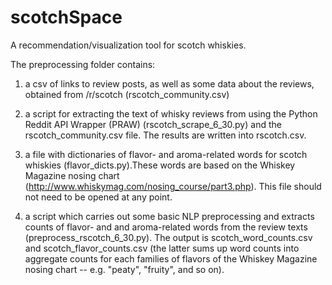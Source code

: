 # scotchSpace
A recommendation/visualization tool for scotch whiskies. 


The preprocessing folder contains:

1) a csv of links to review posts, as well as some data about the reviews, obtained from /r/scotch (rscotch_community.csv)

2) a script for extracting the text of whisky reviews from  using the Python Reddit API Wrapper (PRAW) (rscotch_scrape_6_30.py) and the rscotch_community.csv file. The results are written into rscotch.csv.

3) a file with dictionaries of flavor- and aroma-related words for scotch whiskies (flavor_dicts.py).These words are based on the Whiskey Magazine nosing chart (http://www.whiskymag.com/nosing_course/part3.php). This file should not need to be opened at any point.

4) a script which carries out some basic NLP preprocessing and extracts counts of flavor- and and aroma-related words from the review texts (preprocess_rscotch_6_30.py). The output is scotch_word_counts.csv and scotch_flavor_counts.csv (the latter sums up word counts into aggregate counts for each families of flavors of the Whiskey Magazine nosing chart -- e.g. "peaty", "fruity", and so on).